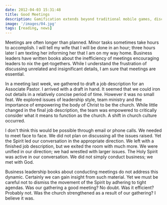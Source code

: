 ```yaml
---
date: 2012-04-03 15:31:48
title: Good Meetings
description: Gamification extends beyond traditional mobile games, discovering innovative strategies to incorporate game-like elements into non-gaming apps for enhanced
image: '/images/04.jpg'
tags: [reading, news]
---
```


Meetings are often longer than planned. Minor tasks sometimes take hours to accomplish. I will tell my wife that I will be done in an hour; three hours later I am texting her informing her that I am on my way home. Business leaders have written books about the inefficiency of meetings encouraging leaders to nix the get-togethers. While I understand the frustration of discussing unrelated and insignificant details, I am sure that meetings are essential.

In a meeting last week, we gathered to draft a job description for an Associate Pastor. I arrived with a draft in hand. It seemed that we could iron out details in a relatively concise period of time. However it was no small feat. We explored issues of leadership style, team ministry and the importance of empowering the body of Christ to be the church. While little changed in the final job description, the team was empowered to critically consider what it means to function as the church. A shift in church culture occurred.

I don't think this would be possible through email or phone calls. We needed to meet face to face. We did not plan on discussing all the issues raised. Yet the Spirit led our conversation in the appropriate direction. We left with a finished job description, but we exited the room with much more. We were unified in our direction; we had wrestled with larger issues. The Holy Spirit was active in our conversation. We did not simply conduct business; we met with God.

Business leadership books about conducting meetings do not address this dynamic. Certainly we can gain insight from such material. Yet we must be careful not to dismiss the movement of the Spirit by adhering to tight agendas. Was our gathering a good meeting? No doubt. Was it efficient? Probably not. Was the church strengthened as a result of our gathering? I believe it was.
